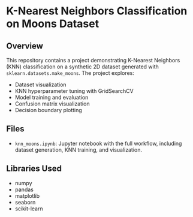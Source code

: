 # K-Nearest Neighbors Classification on Moons Dataset

## Overview
This repository contains a project demonstrating K-Nearest Neighbors (KNN) classification on a synthetic 2D dataset generated with `sklearn.datasets.make_moons`. The project explores:

- Dataset visualization
- KNN hyperparameter tuning with GridSearchCV
- Model training and evaluation
- Confusion matrix visualization
- Decision boundary plotting

## Files
- `knn_moons.ipynb`: Jupyter notebook with the full workflow, including dataset generation, KNN training, and visualization.

## Libraries Used
- numpy
- pandas
- matplotlib
- seaborn
- scikit-learn
